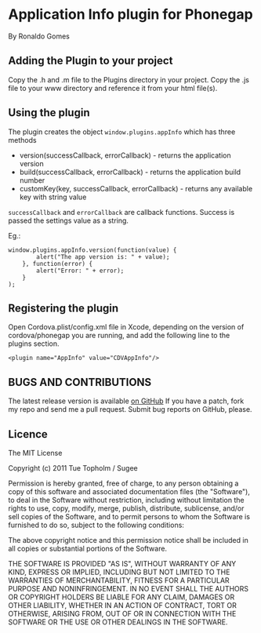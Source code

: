 # Application Info plugin for Phonegap #
By Ronaldo Gomes

## Adding the Plugin to your project ##
Copy the .h and .m file to the Plugins directory in your project. Copy the .js file to your www directory and reference it from your html file(s). 


## Using the plugin ##
The plugin creates the object `window.plugins.appInfo` which has three methods

- version(successCallback, errorCallback) - returns the application version
- build(successCallback, errorCallback) - returns the application build number
- customKey(key, successCallback, errorCallback) - returns any available key with string value


`successCallback` and `errorCallback` are callback functions. Success is passed the settings value as a string.

Eg.:

    window.plugins.appInfo.version(function(value) {
            alert("The app version is: " + value);
        }, function(error) {
		    alert("Error: " + error);
	    }
	);

## Registering the plugin ##

Open Cordova.plist/config.xml file in Xcode, depending on the version of cordova/phonegap you are running, and add the following line to the plugins section.
    
    <plugin name="AppInfo" value="CDVAppInfo"/>

## BUGS AND CONTRIBUTIONS ##
The latest release version is available [on GitHub](https://github.com/linkrjr/CDVAppInfo)
If you have a patch, fork my repo and send me a pull request. Submit bug reports on GitHub, please.
	
## Licence ##

The MIT License

Copyright (c) 2011 Tue Topholm / Sugee

Permission is hereby granted, free of charge, to any person obtaining a copy
of this software and associated documentation files (the "Software"), to deal
in the Software without restriction, including without limitation the rights
to use, copy, modify, merge, publish, distribute, sublicense, and/or sell
copies of the Software, and to permit persons to whom the Software is
furnished to do so, subject to the following conditions:

The above copyright notice and this permission notice shall be included in
all copies or substantial portions of the Software.

THE SOFTWARE IS PROVIDED "AS IS", WITHOUT WARRANTY OF ANY KIND, EXPRESS OR
IMPLIED, INCLUDING BUT NOT LIMITED TO THE WARRANTIES OF MERCHANTABILITY,
FITNESS FOR A PARTICULAR PURPOSE AND NONINFRINGEMENT. IN NO EVENT SHALL THE
AUTHORS OR COPYRIGHT HOLDERS BE LIABLE FOR ANY CLAIM, DAMAGES OR OTHER
LIABILITY, WHETHER IN AN ACTION OF CONTRACT, TORT OR OTHERWISE, ARISING FROM,
OUT OF OR IN CONNECTION WITH THE SOFTWARE OR THE USE OR OTHER DEALINGS IN
THE SOFTWARE.